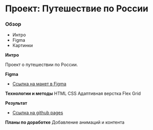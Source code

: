 # Проект: Путешествие по России

### Обзор
* Интро
* Figma
* Картинки

**Интро**

Проект о путешествии по России.


**Figma**

* [Ссылка на макет в Figma](https://www.figma.com/file/5S2WSbEFL6awjVWJ0NWL8Q/Sprint-3_-Russia-_-desktop-mobile?node-id=28503%3A0)

**Технологии и методы**
HTML
CSS
Адаптивная верстка
Flex
Grid


**Результат**
* [Ссылка на github pages](https://nmikhaylovskiy.github.io/russian-travel/index.html)


**Планы по доработке** 
Добавление анимаций и контента
